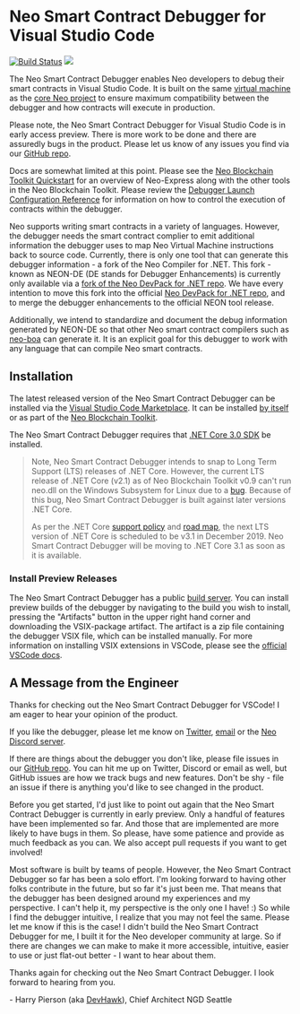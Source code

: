 # Neo Smart Contract Debugger for Visual Studio Code

[![Build Status](https://dev.azure.com/NGDSeattle/Public/_apis/build/status/neo-project.neo-debugger?branchName=master)](https://dev.azure.com/NGDSeattle/Public/_build/latest?definitionId=27&branchName=master)
[![](https://vsmarketplacebadge.apphb.com/version-short/ngd-seattle.neo-contract-debug.svg)](https://marketplace.visualstudio.com/items?itemName=ngd-seattle.neo-contract-debug)

The Neo Smart Contract Debugger enables Neo developers to debug their smart contracts
in Visual Studio Code. It is built on the same [virtual machine](https://github.com/neo-project/neo-vm)
as the [core Neo project](https://github.com/neo-project/neo) to ensure maximum compatibility
between the debugger and how contracts will execute in production.

Please note, the Neo Smart Contract Debugger for Visual Studio Code is in early
access preview. There is more work to be done and there are assuredly bugs in the
product. Please let us know of any issues you find via our
[GitHub repo](https://github.com/neo-project/neo-debugger/).

Docs are somewhat limited at this point. Please see the
[Neo Blockchain Toolkit Quickstart](https://github.com/neo-project/neo-blockchain-toolkit/blob/master/quickstart.md)
for an overview of Neo-Express along with the other tools in the Neo Blockchain
Toolkit. Please review the [Debugger Launch Configuration Reference](docs/debug-config-reference.md)
for information on how to control the execution of contracts within the debugger.

Neo supports writing smart contracts in a variety of languages. However, the
debugger needs the smart contract complier to emit additional information the
debugger uses to map Neo Virtual Machine instructions back to source code.
Currently, there is only one tool that can generate this debugger information -
a fork of the Neo Compiler for .NET. This fork - known as NEON-DE (DE stands for
Debugger Enhancements) is currently only available via a [fork of the Neo DevPack
for .NET repo](https://github.com/ngdseattle/neo-devpack-dotnet/tree/master-de).
We have every intention to move this fork into the official
[Neo DevPack for .NET repo](https://github.com/neo-project/neo-devpack-dotnet),
and to merge the debugger enhancements to the official NEON tool release.

Additionally, we intend to standardize and document the debug information generated
by NEON-DE so that other Neo smart contract compilers such as
[neo-boa](https://github.com/CityOfZion/neo-boa) can generate it. It is an explicit
goal for this debugger to work with any language that can compile Neo smart contracts.

## Installation

The latest released version of the Neo Smart Contract Debugger can be installed via the
[Visual Studio Code Marketplace](https://marketplace.visualstudio.com/vscode). It can be
installed [by itself](https://marketplace.visualstudio.com/items?itemName=ngd-seattle.neo-contract-debug)
or as part of the [Neo Blockchain Toolkit](https://marketplace.visualstudio.com/items?itemName=ngd-seattle.neo-blockchain-toolkit).

The Neo Smart Contract Debugger requires that [.NET Core 3.0 SDK](https://dotnet.microsoft.com/download/dotnet-core/3.0)
be installed.

> Note, Neo Smart Contract Debugger intends to snap to Long Term Support (LTS) releases
> of .NET Core. However, the current LTS release of .NET Core (v2.1) as of Neo Blockchain Toolkit
> v0.9 can't run neo.dll on the Windows Subsystem for Linux due to a
> [bug](https://github.com/dotnet/corefx/issues/26476). Because of this bug,
> Neo Smart Contract Debugger is built against later versions .NET Core.
>
> As per the .NET Core [support policy](https://github.com/dotnet/core/blob/master/microsoft-support.md#current-releases)
> and [road map](https://github.com/dotnet/core/blob/master/roadmap.md#upcoming-ship-dates),
> the next LTS version of .NET Core is scheduled to be v3.1 in December 2019.
> Neo Smart Contract Debugger will be moving to .NET Core 3.1 as soon as it is available.  

### Install Preview Releases

The Neo Smart Contract Debugger has a public [build server](https://dev.azure.com/NGDSeattle/Public/_build?definitionId=27).
You can install preview builds of the debugger by navigating to the build you wish to install,
pressing the "Artifacts" button in the upper right hand corner and downloading the VSIX-package
artifact. The artifact is a zip file containing the debugger VSIX file, which can be installed
manually. For more information on installing VSIX extensions in VSCode, please see the 
[official VSCode docs](https://code.visualstudio.com/docs/editor/extension-gallery#_install-from-a-vsix).

## A Message from the Engineer

Thanks for checking out the Neo Smart Contract Debugger for VSCode!
I am eager to hear your opinion of the product.

If you like the debugger, please let me know on [Twitter](https://twitter.com/devhawk),
[email](mailto:harrypierson@ngd.neo.org) or the [Neo Discord server](https://discord.gg/G5WEPwC).

If there are things about the debugger you don't like, please file issues in our
[GitHub repo](https://github.com/neo-project/neo-debugger/issues). You can hit me up on
Twitter, Discord or email as well, but GitHub issues are how we track bugs and new
features. Don't be shy - file an issue if there is anything you'd like to see changed
in the product.

Before you get started, I'd just like to point out again that the Neo Smart Contract
Debugger is currently in early preview. Only a handful of features have been implemented
so far. And those that are implemented are  more likely to have bugs in them. So please,
have some patience and provide as much feedback as you can. We also accept pull requests
if you want to get involved!

Most software is built by teams of people. However, the Neo Smart Contract Debugger
so far has been a solo effort. I'm looking forward to having other folks contribute
in the future, but so far it's just been me. That means that the debugger has been
designed around my experiences and my perspective. I can't help it, my perspective
is the only one I have! :) So while I find the debugger intuitive, I realize that
you may not feel the same. Please let me know if this is the case! I didn't build
the Neo Smart Contract Debugger for me, I built it for the Neo developer community
at large. So if there are changes we can make to make it more accessible, intuitive,
easier to use or just flat-out better - I want to hear about them.

Thanks again for checking out the Neo Smart Contract Debugger. I look forward to
hearing from you.

\- Harry Pierson (aka [DevHawk](http://devhawk.net)), Chief Architect NGD Seattle
